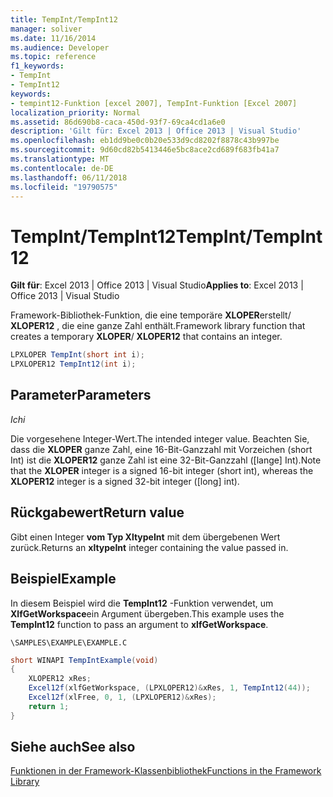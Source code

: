 ```yaml
---
title: TempInt/TempInt12
manager: soliver
ms.date: 11/16/2014
ms.audience: Developer
ms.topic: reference
f1_keywords:
- TempInt
- TempInt12
keywords:
- tempint12-Funktion [excel 2007], TempInt-Funktion [Excel 2007]
localization_priority: Normal
ms.assetid: 86d690b8-caca-450d-93f7-69ca4cd1a6e0
description: 'Gilt für: Excel 2013 | Office 2013 | Visual Studio'
ms.openlocfilehash: eb1dd9be0c0b20e533d9cd8202f8878c43b997be
ms.sourcegitcommit: 9d60cd82b5413446e5bc8ace2cd689f683fb41a7
ms.translationtype: MT
ms.contentlocale: de-DE
ms.lasthandoff: 06/11/2018
ms.locfileid: "19790575"
---
```

# <a name="tempinttempint12"></a><span data-ttu-id="75460-104">TempInt/TempInt12</span><span class="sxs-lookup"><span data-stu-id="75460-104">TempInt/TempInt12</span></span>

 <span data-ttu-id="75460-105">**Gilt für**: Excel 2013 | Office 2013 | Visual Studio</span><span class="sxs-lookup"><span data-stu-id="75460-105">**Applies to**: Excel 2013 | Office 2013 | Visual Studio</span></span> 
  
<span data-ttu-id="75460-106">Framework-Bibliothek-Funktion, die eine temporäre **XLOPER**erstellt/ **XLOPER12** , die eine ganze Zahl enthält.</span><span class="sxs-lookup"><span data-stu-id="75460-106">Framework library function that creates a temporary **XLOPER**/ **XLOPER12** that contains an integer.</span></span> 
  
```cs
LPXLOPER TempInt(short int i);
LPXLOPER12 TempInt12(int i);
```

## <a name="parameters"></a><span data-ttu-id="75460-107">Parameter</span><span class="sxs-lookup"><span data-stu-id="75460-107">Parameters</span></span>

 <span data-ttu-id="75460-108">_Ich_</span><span class="sxs-lookup"><span data-stu-id="75460-108">_i_</span></span>
  
<span data-ttu-id="75460-109">Die vorgesehene Integer-Wert.</span><span class="sxs-lookup"><span data-stu-id="75460-109">The intended integer value.</span></span> <span data-ttu-id="75460-110">Beachten Sie, dass die **XLOPER** ganze Zahl, eine 16-Bit-Ganzzahl mit Vorzeichen (short Int) ist die **XLOPER12** ganze Zahl ist eine 32-Bit-Ganzzahl ([lange] Int).</span><span class="sxs-lookup"><span data-stu-id="75460-110">Note that the **XLOPER** integer is a signed 16-bit integer (short int), whereas the **XLOPER12** integer is a signed 32-bit integer ([long] int).</span></span> 
  
## <a name="return-value"></a><span data-ttu-id="75460-111">Rückgabewert</span><span class="sxs-lookup"><span data-stu-id="75460-111">Return value</span></span>

<span data-ttu-id="75460-112">Gibt einen Integer **vom Typ XltypeInt** mit dem übergebenen Wert zurück.</span><span class="sxs-lookup"><span data-stu-id="75460-112">Returns an **xltypeInt** integer containing the value passed in.</span></span> 
  
## <a name="example"></a><span data-ttu-id="75460-113">Beispiel</span><span class="sxs-lookup"><span data-stu-id="75460-113">Example</span></span>

<span data-ttu-id="75460-114">In diesem Beispiel wird die **TempInt12** -Funktion verwendet, um **XlfGetWorkspace**ein Argument übergeben.</span><span class="sxs-lookup"><span data-stu-id="75460-114">This example uses the **TempInt12** function to pass an argument to **xlfGetWorkspace**.</span></span>
  
 `\SAMPLES\EXAMPLE\EXAMPLE.C`
  
```cs
short WINAPI TempIntExample(void)
{
    XLOPER12 xRes;
    Excel12f(xlfGetWorkspace, (LPXLOPER12)&xRes, 1, TempInt12(44));
    Excel12f(xlFree, 0, 1, (LPXLOPER12)&xRes);
    return 1;
}
```

## <a name="see-also"></a><span data-ttu-id="75460-115">Siehe auch</span><span class="sxs-lookup"><span data-stu-id="75460-115">See also</span></span>



[<span data-ttu-id="75460-116">Funktionen in der Framework-Klassenbibliothek</span><span class="sxs-lookup"><span data-stu-id="75460-116">Functions in the Framework Library</span></span>](functions-in-the-framework-library.md)

